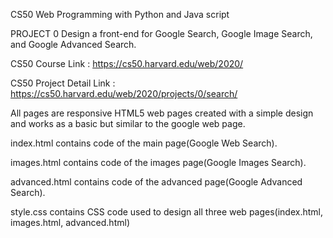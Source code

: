 CS50
Web Programming with Python and Java script 

PROJECT 0
Design a front-end for Google Search, Google Image Search, and Google Advanced Search.

CS50 Course Link :
https://cs50.harvard.edu/web/2020/

CS50 Project Detail Link :
https://cs50.harvard.edu/web/2020/projects/0/search/

All pages are responsive HTML5 web pages created with a simple design and works as a basic but similar to the google web page.

index.html contains code of the main page(Google Web Search).

images.html contains code of the images page(Google Images Search).

advanced.html contains code of the advanced page(Google Advanced Search).

style.css contains CSS code used to design all three web pages(index.html, images.html, advanced.html)
